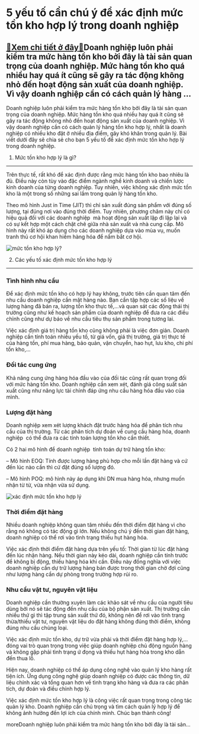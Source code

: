 5 yếu tố cần chú ý để xác định mức tồn kho hợp lý trong doanh nghiệp
====================================================================

[:gift:Xem chi tiết ở đây:gift:](https://hddtvn.com/5-yeu-to-can-chu-y-de-xac-dinh-muc-ton-kho-hop-ly-trong-doanh-nghiep/)Doanh nghiệp luôn phải kiểm tra mức hàng tồn kho bởi đây là tài sản quan trọng của doanh nghiệp. Mức hàng tồn kho quá nhiều hay quá ít cũng sẽ gây ra tác động không nhỏ đến hoạt động sản xuất của doanh nghiệp. Vì vậy doanh nghiệp cần có cách quản lý hàng …
----------------------------------------------------------------------------------------------------------------------------------------------------------------------------------------------------------------------------------------------------------------

Doanh nghiệp luôn phải kiểm tra mức hàng tồn kho bởi đây là tài sản quan trọng của doanh nghiệp. Mức hàng tồn kho quá nhiều hay quá ít cũng sẽ gây ra tác động không nhỏ đến hoạt động sản xuất của doanh nghiệp. Vì vậy doanh nghiệp cần có cách quản lý hàng tồn kho hợp lý, nhất là doanh nghiệp có nhiều kho đặt ở nhiều địa điểm, gây khó khăn trong quản lý. Bài viết dưới đây sẽ chia sẻ cho bạn 5 yếu tố để xác định mức tồn kho hợp lý trong doanh nghiệp.


1. Mức tồn kho hợp lý là gì?
----------------------------


Trên thực tế, rất khó để xác định được rằng mức hàng tồn kho bao nhiêu là đủ. Điều này còn tùy vào đặc điểm ngành nghề kinh doanh và chiến lược kinh doanh của từng doanh nghiệp. Tuy nhiên, việc không xác định mức tồn kho là một trong số những sai lầm trong quản lý hàng tồn kho.


Theo mô hình Just in Time (JIT) thì chỉ sản xuất đúng sản phẩm với đúng số lượng, tại đúng nơi vào đúng thời điểm. Tuy nhiên, phương châm này chỉ có hiệu quả đối với các doanh nghiệp  mà hoạt động sản xuất lặp đi lặp lại và có sự kết hợp một cách chặt chẽ giữa nhà sản xuất và nhà cung cấp. Mô hình này rất khó áp dụng cho các doanh nghiệp dựa vào mùa vụ, muốn tranh thủ cơ hội khan hiếm hàng hóa để nắm bắt cơ hội.


![mức tồn kho hợp lý?](https://hddtvn.com/wp-content/uploads/2021/01/quanlykho.png)


2. Các yếu tố xác định mức tồn kho hợp lý
-----------------------------------------


### Tình hình nhu cầu


Để xác định mức tồn kho có hợp lý hay không, trước tiên cần quan tâm đến nhu cầu doanh nghiệp cần mặt hàng nào. Bạn cần tập hợp các số liệu về lượng hàng đã bán ra, lượng tồn kho thực tế,…và quan sát các động thái thị trường cũng như kế hoạch sản phẩm của doanh nghiệp để đưa ra các điều chỉnh cũng như dự báo về nhu cầu tiêu thụ sản phẩm trong tương lai.


Việc xác định giá trị hàng tồn kho cũng không phải là việc đơn giản. Doanh nghiệp cần tính toán nhiều yếu tố, từ giá vốn, giá thị trường, giá trị thực tế của hàng tồn, phí mua hàng, bảo quản, vận chuyển, hao hụt, lưu kho, chi phí tồn kho,…


### Đối tác cung ứng


Khả năng cung ứng hàng hóa đầu vào của đối tác cũng rất quan trọng đối với mức hàng tồn kho. Doanh nghiệp cần xem xét, đánh giá công suất sản xuất cũng như năng lực tài chính đáp ứng nhu cầu hàng hóa đầu vào của mình.


### Lượng đặt hàng


Doanh nghiệp xem xét lượng khách đặt trước hàng hóa để phân tích nhu cầu của thị trường. Từ các phân tích dự đoán về cung cầu hàng hóa, doanh nghiệp  có thể đưa ra các tính toán lượng tồn kho cần thiết.


Có 2 hai mô hình để doanh nghiệp  tính toán dự trữ hàng tồn kho:


– Mô hình EOQ: Tính được lượng hàng phù hợp cho mỗi lần đặt hàng và cứ đến lúc nào cần thì cứ đặt đúng số lượng đó.


– Mô hình POQ: mô hình này áp dụng khi DN mua hàng hóa, nhưng muốn nhận từ từ, vừa nhận vừa sử dụng.


![xác định mức tồn kho hợp lý](https://hddtvn.com/wp-content/uploads/2021/01/conheca-os-5-passos-para-controlar-bem-o-seu-estoque.png)


### Thời điểm đặt hàng


Nhiều doanh nghiệp không quan tâm nhiều đến thời điểm đặt hàng vì cho rằng nó không có tác động gì lớn. Nếu không chú ý đến thời gian đặt hàng, doanh nghiệp có thể rơi vào tình trạng thiếu hụt hàng hóa.


Việc xác định thời điểm đặt hàng dựa trên yếu tố: Thời gian từ lúc đặt hàng đến lúc nhận hàng. Nếu thời gian này kéo dài, doanh nghiệp cần tính trước để không bị động, thiếu hàng hóa khi cần. Điều này đồng nghĩa với việc doanh nghiệp cần dự trữ lượng hàng bán được trong thời gian chờ đợi cũng như lượng hàng cần dự phòng trong trường hợp rủi ro.


### Nhu cầu vật tư, nguyên vật liệu


Doanh nghiệp cần thường xuyên làm các khảo sát về nhu cầu của người tiêu dùng bởi nó sẽ tác động đến nhu cầu của bộ phận sản xuất. Thị trường cần nhiều thứ gì thì tập trung sản xuất thứ đó, không nên để rơi vào tình trạng thừa/thiếu vật tư, nguyên vật liệu do đặt hàng không đúng thời điểm, không đúng nhu cầu chủng loại.


Việc xác định mức tồn kho, dự trữ vừa phải và thời điểm đặt hàng hợp lý,…đóng vai trò quan trọng trong việc giúp doanh nghiệp chủ động nguồn hàng và không gặp phải tình trạng ứ đọng và thiếu hụt hàng hóa trong kho dẫn đến thua lỗ.


Hiện nay, doanh nghiệp có thể áp dụng công nghệ vào quản lý kho hàng rất tiện ích. Ứng dụng công nghệ giúp doanh nghiệp có được các thông tin, dữ liệu chính xác và tổng quan hơn về tình trạng kho hàng và đưa ra các phân tích, dự đoán và điều chỉnh hợp lý.


Việc xác định mức tồn kho hợp lý là công việc rất quan trọng trong công tác quản lý kho. Doanh nghiệp cần chú trọng và tìm cách quản lý hợp lý để không ảnh hưởng đến lợi ích của chính mình. Chúc bạn thành công!



moreDoanh nghiệp luôn phải kiểm tra mức hàng tồn kho bởi đây là tài sản…



